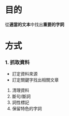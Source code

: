 # 目的
從**適當的文本**中找出**重要的字詞**

# 方式
### 1.  抓取資料
- 訂定資料來源
- 訂定關鍵字找出相關文章
1. 清理資料
2. 斷句/斷詞
3. 詞性標記
4. 保留特色的字詞